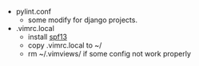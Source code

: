 - pylint.conf
    - some modify for django projects.
- .vimrc.local
    - install [spf13](https://github.com/spf13/spf13-vim)
	- copy .vimrc.local to ~/
	- rm ~/.vimviews/ if some config not work properly
